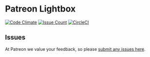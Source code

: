 # Patreon Lightbox

[![Code Climate](https://codeclimate.com/repos/5864295b7121ca00540011c2/badges/f7bc9916808b386fe34f/gpa.svg)](https://codeclimate.com/repos/5864295b7121ca00540011c2/feed)
[![Issue Count](https://codeclimate.com/repos/5864295b7121ca00540011c2/badges/f7bc9916808b386fe34f/issue_count.svg)](https://codeclimate.com/repos/5864295b7121ca00540011c2/feed)
[![CircleCI](https://circleci.com/gh/existenzial/Patreon-Lightbox/tree/master.svg?style=svg)](https://circleci.com/gh/existenzial/Patreon-Lightbox/tree/master)

## Issues

At Patreon we value your feedback, so please [submit any issues here](https://github.com/existenzial/patreon-lightbox/issues).